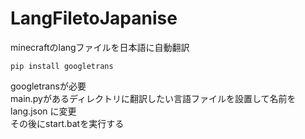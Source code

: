 # LangFiletoJapanise
minecraftのlangファイルを日本語に自動翻訳
```
pip install googletrans
```
googletransが必要
<br>
main.pyがあるディレクトリに翻訳したい言語ファイルを設置して名前をlang.json に変更
<br>
その後にstart.batを実行する
